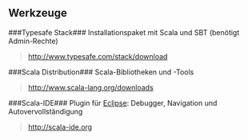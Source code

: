 ## Werkzeuge

###Typesafe Stack###
Installationspaket mit Scala und SBT (benötigt Admin-Rechte)
> http://www.typesafe.com/stack/download

###Scala Distribution###
Scala-Bibliotheken und -Tools
> http://www.scala-lang.org/downloads

###Scala-IDE###
Plugin für [Eclipse](http://eclipse.org/): Debugger, Navigation und Autovervollständigung
> http://scala-ide.org